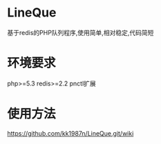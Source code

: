 # LineQue
基于redis的PHP队列程序,使用简单,相对稳定,代码简短
# 环境要求
php>=5.3
redis>=2.2
pnctl扩展

# 使用方法
https://github.com/kk1987n/LineQue.git/wiki
